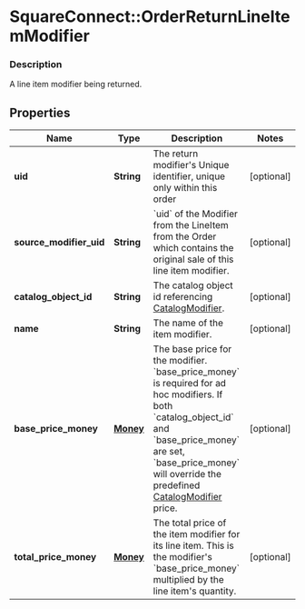 # SquareConnect::OrderReturnLineItemModifier

### Description

A line item modifier being returned.

## Properties
Name | Type | Description | Notes
------------ | ------------- | ------------- | -------------
**uid** | **String** | The return modifier&#39;s Unique identifier, unique only within this order | [optional] 
**source_modifier_uid** | **String** | &#x60;uid&#x60; of the Modifier from the LineItem from the Order which contains the original sale of this line item modifier. | [optional] 
**catalog_object_id** | **String** | The catalog object id referencing [CatalogModifier](#type-catalogmodifier). | [optional] 
**name** | **String** | The name of the item modifier. | [optional] 
**base_price_money** | [**Money**](Money.md) | The base price for the modifier.  &#x60;base_price_money&#x60; is required for ad hoc modifiers. If both &#x60;catalog_object_id&#x60; and &#x60;base_price_money&#x60; are set, &#x60;base_price_money&#x60; will override the predefined [CatalogModifier](#type-catalogmodifier) price. | [optional] 
**total_price_money** | [**Money**](Money.md) | The total price of the item modifier for its line item. This is the modifier&#39;s &#x60;base_price_money&#x60; multiplied by the line item&#39;s quantity. | [optional] 


